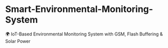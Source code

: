 # Smart-Environmental-Monitoring-System
🌍 IoT-Based Environmental Monitoring System with GSM, Flash Buffering &amp; Solar Power
